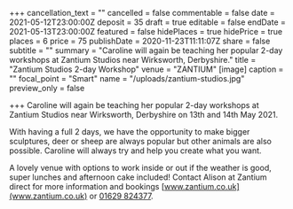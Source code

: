 +++
cancellation_text = ""
cancelled = false
commentable = false
date = 2021-05-12T23:00:00Z
deposit = 35
draft = true
editable = false
endDate = 2021-05-13T23:00:00Z
featured = false
hidePlaces = true
hidePrice = true
places = 6
price = 75
publishDate = 2020-11-23T11:11:07Z
share = false
subtitle = ""
summary = "Caroline will again be teaching her popular 2-day workshops at Zantium Studios near Wirksworth, Derbyshire."
title = "Zantium Studios 2-day Workshop"
venue = "ZANTIUM"
[image]
caption = ""
focal_point = "Smart"
name = "/uploads/zantium-studios.jpg"
preview_only = false

+++
Caroline will again be teaching her popular 2-day workshops at Zantium Studios near Wirksworth, Derbyshire on 13th and 14th May 2021. 

With having a full 2 days, we have the opportunity to make bigger sculptures, deer or sheep are always popular but other animals are also possible. Caroline will always try and help you create what you want.

A lovely venue with options to work inside or out if the weather is good, super lunches and afternoon cake included! Contact Alison at Zantium direct for more information and bookings [www.zantium.co.uk](www.zantium.co.uk) or [01629 824377](tel:01629824377).